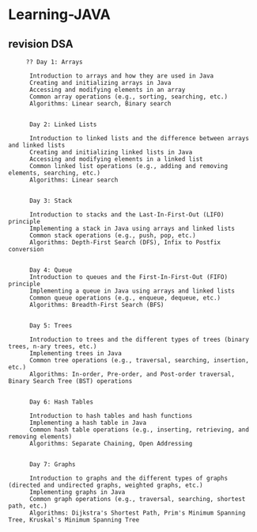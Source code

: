 # Learning-JAVA

  ## revision DSA


         ?? Day 1: Arrays

          Introduction to arrays and how they are used in Java
          Creating and initializing arrays in Java
          Accessing and modifying elements in an array
          Common array operations (e.g., sorting, searching, etc.)
          Algorithms: Linear search, Binary search
          
          
          Day 2: Linked Lists

          Introduction to linked lists and the difference between arrays and linked lists
          Creating and initializing linked lists in Java
          Accessing and modifying elements in a linked list
          Common linked list operations (e.g., adding and removing elements, searching, etc.)
          Algorithms: Linear search
          
          
          Day 3: Stack

          Introduction to stacks and the Last-In-First-Out (LIFO) principle
          Implementing a stack in Java using arrays and linked lists
          Common stack operations (e.g., push, pop, etc.)
          Algorithms: Depth-First Search (DFS), Infix to Postfix conversion
          
          
          Day 4: Queue
          Introduction to queues and the First-In-First-Out (FIFO) principle
          Implementing a queue in Java using arrays and linked lists
          Common queue operations (e.g., enqueue, dequeue, etc.)
          Algorithms: Breadth-First Search (BFS)
          
          
          Day 5: Trees

          Introduction to trees and the different types of trees (binary trees, n-ary trees, etc.)
          Implementing trees in Java
          Common tree operations (e.g., traversal, searching, insertion, etc.)
          Algorithms: In-order, Pre-order, and Post-order traversal, Binary Search Tree (BST) operations
          
          
          Day 6: Hash Tables

          Introduction to hash tables and hash functions
          Implementing a hash table in Java
          Common hash table operations (e.g., inserting, retrieving, and removing elements)
          Algorithms: Separate Chaining, Open Addressing
          
          
          Day 7: Graphs

          Introduction to graphs and the different types of graphs (directed and undirected graphs, weighted graphs, etc.)
          Implementing graphs in Java
          Common graph operations (e.g., traversal, searching, shortest path, etc.)
          Algorithms: Dijkstra's Shortest Path, Prim's Minimum Spanning Tree, Kruskal's Minimum Spanning Tree

  
